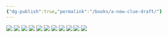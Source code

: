 ```yaml
---
{"dg-publish":true,"permalink":"/books/a-new-clue-draft/"}
---
```


![](https://i.imgur.com/qYUQA2u.jpeg)
![](https://i.imgur.com/jvbB58c.jpeg)
![](https://i.imgur.com/Lxpbxso.jpeg)
![](https://i.imgur.com/kzCBz4e.jpeg)
![](https://i.imgur.com/GtGbxuM.jpeg)
![](https://i.imgur.com/9lSh8aL.jpeg)
![](https://i.imgur.com/BQtyKsL.jpeg)
![](https://i.imgur.com/is6giFj.jpeg)
![](https://i.imgur.com/AE6ADbQ.jpeg)
![](https://i.imgur.com/V37WlKO.jpeg)
![](https://i.imgur.com/tYS2nV1.jpeg)

